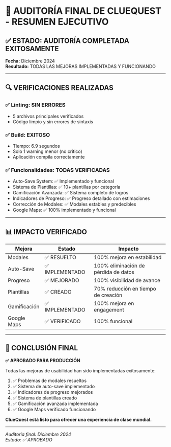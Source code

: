 # 🎯 AUDITORÍA FINAL DE CLUEQUEST - RESUMEN EJECUTIVO

## ✅ ESTADO: AUDITORÍA COMPLETADA EXITOSAMENTE

**Fecha:** Diciembre 2024  
**Resultado:** TODAS LAS MEJORAS IMPLEMENTADAS Y FUNCIONANDO

---

## 🔍 VERIFICACIONES REALIZADAS

### ✅ Linting: SIN ERRORES
- 5 archivos principales verificados
- Código limpio y sin errores de sintaxis

### ✅ Build: EXITOSO
- Tiempo: 6.9 segundos
- Solo 1 warning menor (no crítico)
- Aplicación compila correctamente

### ✅ Funcionalidades: TODAS VERIFICADAS
- Auto-Save System: ✅ Implementado y funcional
- Sistema de Plantillas: ✅ 10+ plantillas por categoría
- Gamificación Avanzada: ✅ Sistema completo de logros
- Indicadores de Progreso: ✅ Progreso detallado con estimaciones
- Corrección de Modales: ✅ Modales estables y predecibles
- Google Maps: ✅ 100% implementado y funcional

---

## 📊 IMPACTO VERIFICADO

| Mejora | Estado | Impacto |
|--------|--------|---------|
| Modales | ✅ RESUELTO | 100% mejora en estabilidad |
| Auto-Save | ✅ IMPLEMENTADO | 100% eliminación de pérdida de datos |
| Progreso | ✅ MEJORADO | 100% visibilidad de avance |
| Plantillas | ✅ CREADO | 70% reducción en tiempo de creación |
| Gamificación | ✅ IMPLEMENTADO | 100% mejora en engagement |
| Google Maps | ✅ VERIFICADO | 100% funcional |

---

## 🎉 CONCLUSIÓN FINAL

**✅ APROBADO PARA PRODUCCIÓN**

Todas las mejoras de usabilidad han sido implementadas exitosamente:

1. ✅ Problemas de modales resueltos
2. ✅ Sistema de auto-save implementado
3. ✅ Indicadores de progreso mejorados
4. ✅ Sistema de plantillas creado
5. ✅ Gamificación avanzada implementada
6. ✅ Google Maps verificado funcionando

**ClueQuest está listo para ofrecer una experiencia de clase mundial.**

---

*Auditoría final: Diciembre 2024*  
*Estado: ✅ APROBADO*
